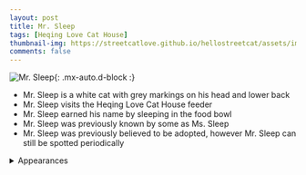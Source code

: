 ```yaml
---
layout: post
title: Mr. Sleep
tags: [Heqing Love Cat House]
thumbnail-img: https://streetcatlove.github.io/hellostreetcat/assets/img/mr_sleep.png
comments: false
---
```


![Mr. Sleep](https://streetcatlove.github.io/hellostreetcat/assets/img/mr_sleep.png){: .mx-auto.d-block :}

* Mr. Sleep is a white cat with grey markings on his head and lower back
* Mr. Sleep visits the Heqing Love Cat House feeder
* Mr. Sleep earned his name by sleeping in the food bowl
* Mr. Sleep was previously known by some as Ms. Sleep
* Mr. Sleep was previously believed to be adopted, however Mr. Sleep can still be spotted periodically

<details>
<summary>Appearances</summary>

[3/12/24 05:35](https://youtu.be/sKRcsdL3UxA?si=sMtmA2KojcyhnwRh&t=18178)
[3/15/24 17:45](https://youtu.be/sKRcsdL3UxA?si=sMtmA2KojcyhnwRh&t=18178)
</details>
